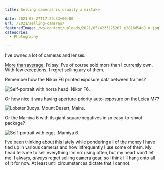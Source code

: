 ```yaml
---
title: Selling cameras is usually a mistake

date: 2021-05-27T17:29:33+00:00
url: /2021/selling-cameras/
featuredImage: /wp-content/uploads/2021/05/4233225207_e2816d54c8_o.jpg
categories:
  - Photography

---
```

I've owned a lot of cameras and lenses. 

[More than average][1], I&#8217;d say. I&#8217;ve of course sold more than I currently own. With few exceptions, I regret selling any of them.

Remember how the Nikon F6 printed exposure data between frames?

![Self-portrait with horse head. Nikon F6.](/img/2021/05/49801270101_cfb239991d_o.jpg "Self-portrait with horse head. Nikon F6.")

Or how nice it was having aperture-priority auto-exposure on the Leica M7?

![Lobster Buoys. Mount Desert, Maine.](/img/2021/05/7989894332_70b83798b4_o.jpg "Lobster Buoys. Mount Desert, Maine.")



Or the Mamiya 6 with its giant square negatives in an easy-to-shoot package?

![Self-portrait with eggs. Mamiya 6.](/img/2021/05/33394942058_822b1a595f_k.jpg "Self-portrait with eggs. Mamiya 6.")


I&#8217;ve been thinking about this lately while pondering all of the money I have tied up in various cameras and how infrequently I use some of them. My head tells me to sell everything I&#8217;m not using often, but my heart won&#8217;t let me. I always, _always_ regret selling camera gear, so I think I&#8217;ll hang onto all of it for now. At least until circumstances dictate that I cannot.

<!--kg-card-end: html-->

 [1]: https://rudimentarylathe.wiki/#Cameras
 [2]: /img/2021/05/49801270101_cfb239991d_o.jpg
 [3]: /img/2021/05/7989894332_70b83798b4_o.jpg
 [4]: /img/2021/05/33394942058_822b1a595f_k.jpg